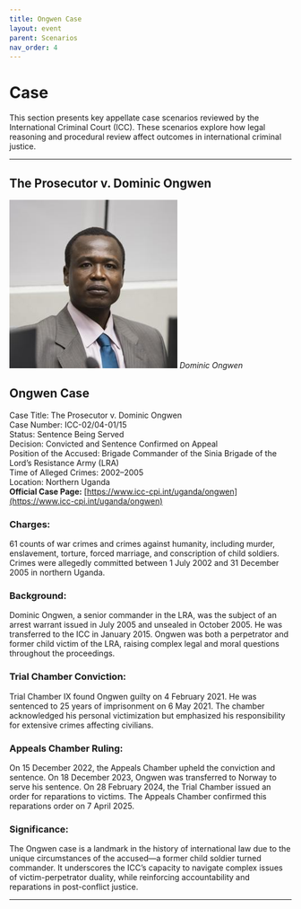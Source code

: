 ```yaml
---
title: Ongwen Case
layout: event
parent: Scenarios
nav_order: 4
---
```


# Case

This section presents key appellate case scenarios reviewed by the International Criminal Court (ICC). These scenarios explore how legal reasoning and procedural review affect outcomes in international criminal justice.

---

## The Prosecutor v. Dominic Ongwen

![Dominic Ongwen](../assets/images/Ongwen.jpg)
*Dominic Ongwen*

## Ongwen Case

Case Title: The Prosecutor v. Dominic Ongwen  
Case Number: ICC-02/04-01/15  
Status: Sentence Being Served  
Decision: Convicted and Sentence Confirmed on Appeal  
Position of the Accused: Brigade Commander of the Sinia Brigade of the Lord’s Resistance Army (LRA)  
Time of Alleged Crimes: 2002–2005  
Location: Northern Uganda  
**Official Case Page:** [https://www.icc-cpi.int/uganda/ongwen](https://www.icc-cpi.int/uganda/ongwen)

### Charges:
61 counts of war crimes and crimes against humanity, including murder, enslavement, torture, forced marriage, and conscription of child soldiers. Crimes were allegedly committed between 1 July 2002 and 31 December 2005 in northern Uganda.

### Background:
Dominic Ongwen, a senior commander in the LRA, was the subject of an arrest warrant issued in July 2005 and unsealed in October 2005. He was transferred to the ICC in January 2015. Ongwen was both a perpetrator and former child victim of the LRA, raising complex legal and moral questions throughout the proceedings.

### Trial Chamber Conviction:
Trial Chamber IX found Ongwen guilty on 4 February 2021. He was sentenced to 25 years of imprisonment on 6 May 2021. The chamber acknowledged his personal victimization but emphasized his responsibility for extensive crimes affecting civilians.

### Appeals Chamber Ruling:
On 15 December 2022, the Appeals Chamber upheld the conviction and sentence. On 18 December 2023, Ongwen was transferred to Norway to serve his sentence. On 28 February 2024, the Trial Chamber issued an order for reparations to victims. The Appeals Chamber confirmed this reparations order on 7 April 2025.

### Significance:
The Ongwen case is a landmark in the history of international law due to the unique circumstances of the accused—a former child soldier turned commander. It underscores the ICC’s capacity to navigate complex issues of victim-perpetrator duality, while reinforcing accountability and reparations in post-conflict justice.

---
